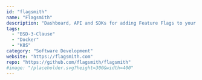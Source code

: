 ```yaml
---
id: "flagsmith"
name: "Flagsmith"
description: "Dashboard, API and SDKs for adding Feature Flags to your applications (alternative to LaunchDarkly)."
tags:
  - "BSD-3-Clause"
  - "Docker"
  - "K8S"
category: "Software Development"
website: "https://flagsmith.com"
repo: "https://github.com/flagsmith/flagsmith"
#image: "/placeholder.svg?height=300&width=400"
---
```


